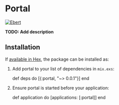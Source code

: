 # Portal

[![Ebert](https://ebertapp.io/github/enieber/portal-elixir.svg)](https://ebertapp.io/github/enieber/portal-elixir)

**TODO: Add description**

## Installation

If [available in Hex](https://hex.pm/docs/publish), the package can be installed as:

  1. Add portal to your list of dependencies in `mix.exs`:

        def deps do
          [{:portal, "~> 0.0.1"}]
        end

  2. Ensure portal is started before your application:

        def application do
          [applications: [:portal]]
        end


